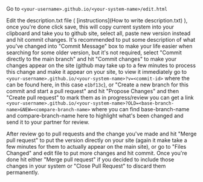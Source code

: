 
Go to `<your-username>.github.io/<your-system-name>/edit.html`

Edit the description.txt file ( [instructions](How to write description.txt) ), once you're done click save, this will copy current system into your clipboard and take you to github site,
select all, paste new version instead and hit commit changes. It's recommended to put some description of what you've changed into "Commit Message" box to make your life
easier when searching for some older version, but it's not required, select "Commit directly to the main branch" and hit "Commit changes" to make your changes appear on the site (github may take
up to a few minutes to process this change and make it appear on your site, to view it immediately go to `<your-username>.github.io/<your-system-name>?v=<commit-id>` where the <commit-id> can be found here, in this case `e1bf13c`), or "Create a new branch for this commit and start a pull request" and hit "Propose Changes" and then "Create pull request"
to mark them as in progress/review you can get a link `<your-username>.github.io/<your-system-name>?OLD=<base-branch-name>&NEW=<compare-branch-name>` where you can find base-branch-name and compare-branch-name here to highlight what's been changed and send it to your partner for review.

After review go to pull requests and the change you've made and hit "Merge pull request" to put the version directly on your site (again it make take a few minutes for them to actually appear on the main site), or go to "Files Changed" and edit file to put more changes and hit commit. Once you're done hit either "Merge pull request" if you decided to include those changes in your system or "Close Pull Request" to discard them permanently.
